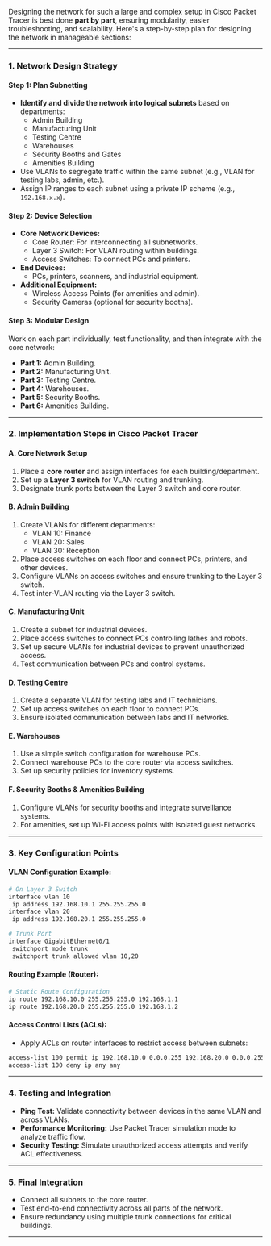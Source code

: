 Designing the network for such a large and complex setup in Cisco Packet Tracer is best done **part by part**, ensuring modularity, easier troubleshooting, and scalability. Here's a step-by-step plan for designing the network in manageable sections:

---

### **1. Network Design Strategy**
#### **Step 1: Plan Subnetting**
- **Identify and divide the network into logical subnets** based on departments:
  - Admin Building
  - Manufacturing Unit
  - Testing Centre
  - Warehouses
  - Security Booths and Gates
  - Amenities Building
- Use VLANs to segregate traffic within the same subnet (e.g., VLAN for testing labs, admin, etc.).
- Assign IP ranges to each subnet using a private IP scheme (e.g., `192.168.x.x`).

#### **Step 2: Device Selection**
- **Core Network Devices:**
  - Core Router: For interconnecting all subnetworks.
  - Layer 3 Switch: For VLAN routing within buildings.
  - Access Switches: To connect PCs and printers.
- **End Devices:**
  - PCs, printers, scanners, and industrial equipment.
- **Additional Equipment:**
  - Wireless Access Points (for amenities and admin).
  - Security Cameras (optional for security booths).

#### **Step 3: Modular Design**
Work on each part individually, test functionality, and then integrate with the core network:
- **Part 1:** Admin Building.
- **Part 2:** Manufacturing Unit.
- **Part 3:** Testing Centre.
- **Part 4:** Warehouses.
- **Part 5:** Security Booths.
- **Part 6:** Amenities Building.

---

### **2. Implementation Steps in Cisco Packet Tracer**
#### **A. Core Network Setup**
1. Place a **core router** and assign interfaces for each building/department.
2. Set up a **Layer 3 switch** for VLAN routing and trunking.
3. Designate trunk ports between the Layer 3 switch and core router.

#### **B. Admin Building**
1. Create VLANs for different departments:
   - VLAN 10: Finance
   - VLAN 20: Sales
   - VLAN 30: Reception
2. Place access switches on each floor and connect PCs, printers, and other devices.
3. Configure VLANs on access switches and ensure trunking to the Layer 3 switch.
4. Test inter-VLAN routing via the Layer 3 switch.

#### **C. Manufacturing Unit**
1. Create a subnet for industrial devices.
2. Place access switches to connect PCs controlling lathes and robots.
3. Set up secure VLANs for industrial devices to prevent unauthorized access.
4. Test communication between PCs and control systems.

#### **D. Testing Centre**
1. Create a separate VLAN for testing labs and IT technicians.
2. Set up access switches on each floor to connect PCs.
3. Ensure isolated communication between labs and IT networks.

#### **E. Warehouses**
1. Use a simple switch configuration for warehouse PCs.
2. Connect warehouse PCs to the core router via access switches.
3. Set up security policies for inventory systems.

#### **F. Security Booths & Amenities Building**
1. Configure VLANs for security booths and integrate surveillance systems.
2. For amenities, set up Wi-Fi access points with isolated guest networks.

---

### **3. Key Configuration Points**
#### **VLAN Configuration Example:**
```bash
# On Layer 3 Switch
interface vlan 10
 ip address 192.168.10.1 255.255.255.0
interface vlan 20
 ip address 192.168.20.1 255.255.255.0

# Trunk Port
interface GigabitEthernet0/1
 switchport mode trunk
 switchport trunk allowed vlan 10,20
```

#### **Routing Example (Router):**
```bash
# Static Route Configuration
ip route 192.168.10.0 255.255.255.0 192.168.1.1
ip route 192.168.20.0 255.255.255.0 192.168.1.2
```

#### **Access Control Lists (ACLs):**
- Apply ACLs on router interfaces to restrict access between subnets:
```bash
access-list 100 permit ip 192.168.10.0 0.0.0.255 192.168.20.0 0.0.0.255
access-list 100 deny ip any any
```

---

### **4. Testing and Integration**
- **Ping Test:** Validate connectivity between devices in the same VLAN and across VLANs.
- **Performance Monitoring:** Use Packet Tracer simulation mode to analyze traffic flow.
- **Security Testing:** Simulate unauthorized access attempts and verify ACL effectiveness.

---

### **5. Final Integration**
- Connect all subnets to the core router.
- Test end-to-end connectivity across all parts of the network.
- Ensure redundancy using multiple trunk connections for critical buildings.

---
